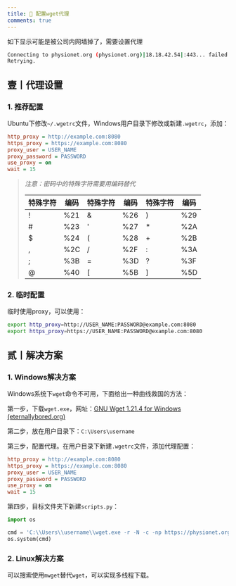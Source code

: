 ```yaml
---
title: 🎯 配置wget代理
comments: true
---
```



如下显示可能是被公司内网墙掉了，需要设置代理

```bash
Connecting to physionet.org (physionet.org)|18.18.42.54|:443... failed: Resource temporarily unavailable.
Retrying.
```

## 壹丨代理设置

### 1. 推荐配置

Ubuntu下修改`~/.wgetrc`文件，Windows用户目录下修改或新建`.wgetrc`，添加：

```ini
http_proxy = http://example.com:8080
https_proxy = https://example.com:8080
proxy_user = USER_NAME
proxy_password = PASSWORD
use_proxy = on
wait = 15
```

> *注意：密码中的特殊字符需要用编码替代*
>
> | 特殊字符 | 编码 | 特殊字符 | 编码 | 特殊字符 | 编码 |
> | -------- | ---- | -------- | ---- | -------- | ---- |
> | !        | %21  | &        | %26  | )        | %29  |
> | #        | %23  | '        | %27  | *        | %2A  |
> | $        | %24  | (        | %28  | +        | %2B  |
> | ,        | %2C  | /        | %2F  | :        | %3A  |
> | ;        | %3B  | =        | %3D  | ?        | %3F  |
> | @        | %40  | [        | %5B  | ]        | %5D  |

### 2. 临时配置

临时使用proxy，可以使用：

```bash
export http_proxy=http://USER_NAME:PASSWORD@example.com:8080
export https_proxy=https://USER_NAME:PASSWORD@example.com:8080
```

## 贰丨解决方案

### 1. Windows解决方案

Windows系统下`wget`命令不可用，下面给出一种曲线救国的方法：

第一步，下载`wget.exe`，网址：[GNU Wget 1.21.4 for Windows (eternallybored.org)](https://eternallybored.org/misc/wget/)

第二步，放在用户目录下：`C:\Users\username`

第三步，配置代理。在用户目录下新建`.wgetrc`文件，添加代理配置：

```ini
http_proxy = http://example.com:8080
https_proxy = https://example.com:8080
proxy_user = USER_NAME
proxy_password = PASSWORD
use_proxy = on
wait = 15
```

第四步，目标文件夹下新建`scripts.py`：

```python
import os

cmd = 'C:\\Users\\username\\wget.exe -r -N -c -np https://physionet.org/files/mimic3wdb-matched/1.0/'
os.system(cmd)
```

### 2. Linux解决方案

可以搜索使用`mwget`替代`wget`，可以实现多线程下载。
